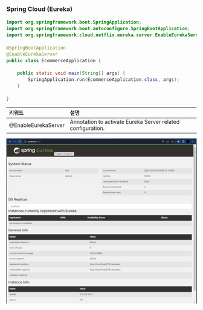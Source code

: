 ### Spring Cloud (Eureka)

```java
import org.springframework.boot.SpringApplication;
import org.springframework.boot.autoconfigure.SpringBootApplication;
import org.springframework.cloud.netflix.eureka.server.EnableEurekaServer;

@SpringBootApplication
@EnableEurekaServer
public class EcommerceApplication {

    public static void main(String[] args) {
        SpringApplication.run(EcommerceApplication.class, args);
    }

}
```

|키워드| 설명                                                          |
|:---|:------------------------------------------------------------|
|@EnableEurekaServer| Annotation to activate Eureka Server related configuration. |


![](imgfile/img.png)